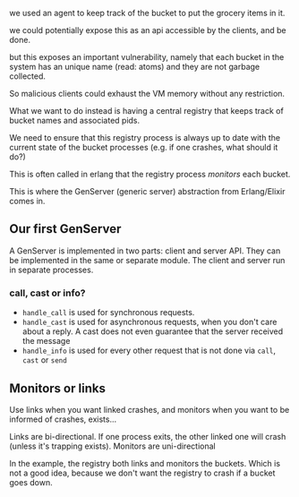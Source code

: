 we used an agent to keep track of the bucket to put the grocery items in it.

we could potentially expose this as an api accessible by the clients, and be done.

but this exposes an important vulnerability, namely that each bucket in the system
has an unique name (read: atoms) and they are not garbage collected.

So malicious clients could exhaust the VM memory without any restriction.

What we want to do instead is having a central registry that keeps track of
bucket names and associated pids.

We need to ensure that this registry process is always up to date with the
current state of the bucket processes (e.g. if one crashes, what should it do?)

This is often called in erlang that the registry process *monitors* each bucket.

This is where the GenServer (generic server) abstraction from Erlang/Elixir comes
in.




## Our first GenServer

A GenServer is implemented in two parts: client and server API.
They can be implemented in the same or separate module.
The client and server run in separate processes.

### call, cast or info?

- `handle_call` is used for synchronous requests.
- `handle_cast` is used for asynchronous requests, when you don't care about a reply.
A cast does not even guarantee that the server received the message
- `handle_info` is used for every other request that is not done via `call`, `cast` or `send`


## Monitors or links

Use links when you want linked crashes, and monitors when you want to be informed of crashes, exists...

Links are bi-directional. If one process exits, the other linked one will crash (unless it's trapping exists).
Monitors are uni-directional

In the example, the registry both links and monitors the buckets.
Which is not a good idea, because we don't want the registry to crash if a bucket goes down.
